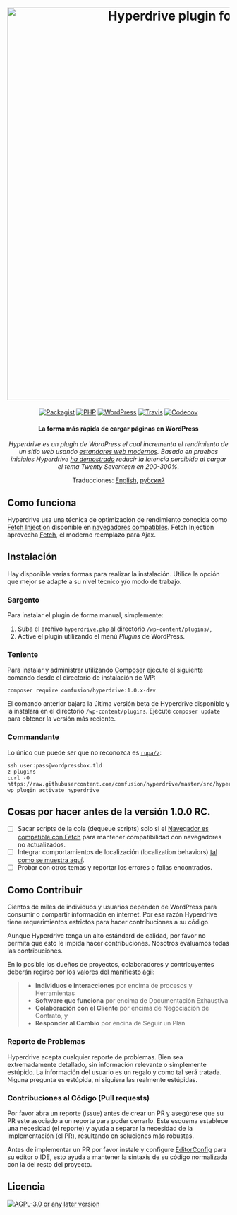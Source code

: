 <h1 align="center">
  <a href="http://hyperdrive.habd.as"><img src="https://github.com/comfusion/hyperdrive/blob/master/logo.png" alt="Hyperdrive plugin for WordPress" title="Hyperdrive - La forma más rápida de cargar páginas en WordPress" width="888"></a>
  <span style="clip: rect(1px, 1px, 1px, 1px); clip-path: polygon(0px 0px, 0px 0px,0px 0px, 0px 0px); position: absolute !important; white-space: nowrap; height: 1px; width: 1px; overflow: hidden;">Hyperdrive</span>
</h1>

<p align="center">
  <a href="https://packagist.org/packages/comfusion/hyperdrive"><img src="https://img.shields.io/packagist/v/comfusion/hyperdrive.svg?style=flat-square" alt="Packagist"></a>
  <a href="https://php.net/"><img src="https://img.shields.io/badge/php-%3E%3D%205.6-8892BF.svg?style=flat-square" alt="PHP"></a>
  <a href="https://wordpress.com/"><img src="https://img.shields.io/badge/wordpress-%3E%3D%204.6-0087BE.svg?style=flat-square" alt="WordPress"></a>
  <a href="https://travis-ci.org/comfusion/hyperdrive"><img src="https://img.shields.io/travis/comfusion/hyperdrive.svg?style=flat-square" alt="Travis"></a>
  <a href="https://codecov.io/gh/comfusion/hyperdrive"><img src="https://img.shields.io/codecov/c/github/comfusion/hyperdrive.svg?style=flat-square" alt="Codecov"></a>
</p>

<h4 align="center">La forma más rápida de cargar páginas en WordPress</h4>

<p align="center"><em>Hyperdrive es un plugin de WordPress el cual incrementa el rendimiento de un sitio web usando <a href="https://fetch.spec.whatwg.org/">estandares web modernos</a>. Basado en pruebas iniciales Hyperdrive <a href="https://hackernoon.com/putting-wordpress-into-hyperdrive-4705450dffc2">ha demostrado</a> reducir la latencia percibida al cargar el tema Twenty Seventeen en 200-300%.</em></p>

<p align="center">
  Traducciones:
  <a href="../README.md">English</a>,
  <a href="README_ru.md">ру́сский</a>
</p>

## Como funciona

Hyperdrive usa una técnica de optimización de rendimiento conocida como [Fetch Injection](https://hackcabin.com/post/managing-async-dependencies-javascript/) disponible en [navegadores compatibles](http://caniuse.com/#search=fetch). Fetch Injection aprovecha [Fetch](https://github.com/whatwg/fetch), el moderno reemplazo para Ajax.

## Instalación

Hay disponible varias formas para realizar la instalación. Utilice la opción que mejor se adapte a su nivel técnico y/o modo de trabajo.

### Sargento

Para instalar el plugin de forma manual, simplemente:

1. Suba el archivo `hyperdrive.php` al directorio `/wp-content/plugins/`,
1. Active el plugin utilizando el menú *Plugins* de WordPress.

### Teniente

Para instalar y administrar utilizando [Composer](https://getcomposer.org/doc/00-intro.md#installation-linux-unix-osx) ejecute el siguiente comando desde el directorio de instalación de WP:

    composer require comfusion/hyperdrive:1.0.x-dev

El comando anterior bajara la última versión beta de Hyperdrive disponible y la instalará en el directorio `/wp-content/plugins`. Ejecute `composer update` para obtener la versión más reciente.

### Commandante

Lo único que puede ser que no reconozca es [`rupa/z`](https://github.com/rupa/z/):

```shell
ssh user:pass@wordpressbox.tld
z plugins
curl -O https://raw.githubusercontent.com/comfusion/hyperdrive/master/src/hyperdrive.php
wp plugin activate hyperdrive
```

## Cosas por hacer antes de la versión 1.0.0 RC.

- [ ] Sacar scripts de la cola (dequeue scripts) solo si el [Navegador es compatible con Fetch](http://caniuse.com/#search=fetch) para mantener compatibilidad con navegadores no actualizados.
- [ ] Integrar comportamientos de localización (localization behaviors) [tal como se muestra aquí](https://gist.github.com/jhabdas/64e8380010e43a526fb9c9ee511fad17#file-functions-php-L507).
- [ ] Probar con otros temas y reportar los errores o fallas encontrados.

## Como Contribuir

Cientos de miles de individuos y usuarios dependen de WordPress para consumir o compartir información en internet. Por esa razón Hyperdrive tiene requerimientos estrictos para hacer contribuciones a su código.

Aunque Hyperdrive tenga un alto estándard de calidad, por favor no permita que esto le impida hacer contribuciones. Nosotros evaluamos todas las contribuciones.

En lo posible los dueños de proyectos, colaboradores y contribuyentes deberán regirse por los [valores del manifiesto ágil](https://pragdave.me/blog/2014/03/04/time-to-kill-agile.html):

> - **Individuos e interacciones** por encima de procesos y Herramientas
> - **Software que funciona** por encima de Documentación Exhaustiva
> - **Colaboración con el Cliente** por encima de Negociación de Contrato, y
> - **Responder al Cambio** por encina de Seguir un Plan

### Reporte de Problemas

Hyperdrive acepta cualquier reporte de problemas. Bien sea extremadamente detallado, sin información relevante o simplemente estúpido. La información del usuario es un regalo y como tal será tratada. Niguna pregunta es estúpida, ni siquiera las realmente estúpidas.

### Contribuciones al Código (Pull requests)

Por favor abra un reporte (issue) antes de crear un PR y asegúrese que su PR este asociado a un reporte para poder cerrarlo. Este esquema establece una necesidad (el reporte) y ayuda a separar la necesidad de la implementación (el PR), resultando en soluciones más robustas.

Antes de implementar un PR por favor instale y configure [EditorConfig](http://editorconfig.org/) para su editor o IDE, esto ayuda a mantener la sintaxis de su código normalizada con la del resto del proyecto.

## Licencia

[![AGPL-3.0 or any later version](https://img.shields.io/github/license/comfusion/hyperdrive.svg?style=flat-square)](https://github.com/comfusion/hyperdrive/blob/master/COPYING)
